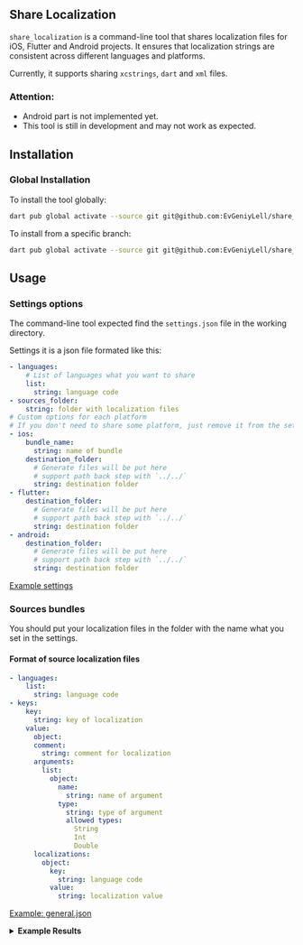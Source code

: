 ## Share Localization

`share_localization` is a command-line tool that shares localization files 
for iOS, Flutter and Android projects. 
It ensures that localization strings are consistent across different languages and platforms.

Currently, it supports sharing `xcstrings`, `dart` and `xml` files.

### Attention: 
- Android part is not implemented yet.
- This tool is still in development and may not work as expected. 

## Installation

### Global Installation

To install the tool globally:

```bash
dart pub global activate --source git git@github.com:EvGeniyLell/share_localization.git
```

To install from a specific branch:

```bash
dart pub global activate --source git git@github.com:EvGeniyLell/share_localization.git --git-ref BranchName
```

## Usage

### Settings options

The command-line tool expected find the `settings.json` file 
in the working directory.

Settings it is a json file formated like this:

```yaml
- languages:
    # List of languages what you want to share
    list:
      string: language code
- sources_folder:
    string: folder with localization files
# Custom options for each platform
# If you don't need to share some platform, just remove it from the settings
- ios:
    bundle_name:
      string: name of bundle
    destination_folder:
      # Generate files will be put here
      # support path back step with `../../`
      string: destination folder
- flutter:
    destination_folder:
      # Generate files will be put here
      # support path back step with `../../`
      string: destination folder
- android:
    destination_folder:
      # Generate files will be put here
      # support path back step with `../../`
      string: destination folder
```

[Example settings](example/Settings.json)


### Sources bundles

You should put your localization files in the folder with the name what you set in the settings.

#### Format of source localization files

```yaml
- languages:
    list:
      string: language code 
- keys:
    key:
      string: key of localization
    value:
      object:
      comment:
        string: comment for localization
      arguments:
        list:
          object:
            name:
              string: name of argument
            type:
              string: type of argument
              allowed types:
                String
                Int
                Double
      localizations:
        object:
          key:
            string: language code
          value:
            string: localization value
```
[Example: general.json](example/bundles/general.json)


<details>
<summary><strong>Example Results</strong></summary>

##### iOS:
[General.swift](example/results/ios/General.swift)

[General.xcstrings](example/results/ios/General.xcstrings)

##### Flutter:
[general.dart](example/results/flutter/general.dart)

[general_en.dart](example/results/flutter/general_en.dart)

##### Android:
[General.swift](example/results/flutter/...)

[General.xcstrings](example/results/flutter/...)
</details>




